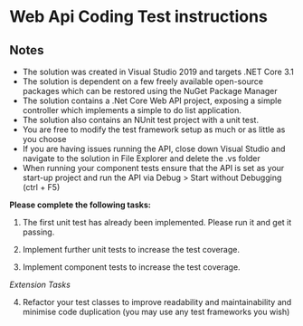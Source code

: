 # Web Api Coding Test instructions


## Notes

- The solution was created in Visual Studio 2019 and targets .NET Core 3.1
- The solution is dependent on a few freely available open-source packages which can be restored using the NuGet Package Manager
- The solution contains a .Net Core Web API project, exposing a simple controller which implements a simple to do list application.
- The solution also contains an NUnit test project with a unit test.
- You are free to modify the test framework setup as much or as little as you choose
- If you are having issues running the API, close down Visual Studio and navigate to the solution in File Explorer and delete the .vs folder
- When running your component tests ensure that the API is set as your start-up project and run the API via Debug > Start without Debugging (ctrl + F5)


**Please complete the following tasks:**

1. The first unit test has already been implemented.  Please run it and get it passing.

2. Implement further unit tests to increase the test coverage.

3. Implement component tests to increase the test coverage.


*Extension Tasks*

4. Refactor your test classes to improve readability and maintainability and minimise code duplication (you may use any test frameworks you wish)